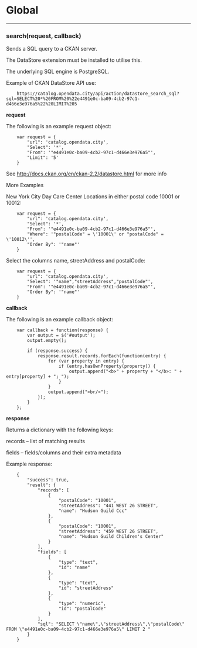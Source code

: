 # Global





* * *

### search(request, callback) 

Sends a SQL query to a CKAN server.

The DataStore extension must be installed to utilise this.

The underlying SQL engine is PostgreSQL.

Example of CKAN DataStore API use:

        https://catalog.opendata.city/api/action/datastore_search_sql?sql=SELECT%20*%20FROM%20%22e4491e0c-ba09-4cb2-97c1-d466e3e976a5%22%20LIMIT%205


**request**

The following is an example request object:

        var request = {
            "url": 'catalog.opendata.city',
            "Select": '*',
            "From": '"e4491e0c-ba09-4cb2-97c1-d466e3e976a5"',
            "Limit": '5'
        }

See http://docs.ckan.org/en/ckan-2.2/datastore.html for more info

More Examples

New York City Day Care Center Locations in either postal code 10001 or 10012:

        var request = {
            "url": 'catalog.opendata.city',
            "Select": '*',
            "From": '"e4491e0c-ba09-4cb2-97c1-d466e3e976a5"',
            "Where": '"postalCode" = \'10001\' or "postalCode" = \'10012\'',
            "Order By": '"name"'
        }

Select the columns name, streetAddress and postalCode:

        var request = {
            "url": 'catalog.opendata.city',
            "Select": '"name","streetAddress","postalCode"',
            "From": '"e4491e0c-ba09-4cb2-97c1-d466e3e976a5"',
            "Order By": '"name"'
        }



**callback**

The following is an example callback object:

        var callback = function(response) {
            var output = $('#output');
            output.empty();

            if (response.success) {
                response.result.records.forEach(function(entry) {
                    for (var property in entry) {
                        if (entry.hasOwnProperty(property)) {
                            output.append("<b>" + property + "</b>: " + entry[property] + "; ");
                        }
                    }
                    output.append("<br/>");
                });
            }
        };


**response**

Returns a dictionary with the following keys:

records – list of matching results

fields – fields/columns and their extra metadata

Example response:

        {
            "success": true,
            "result": {
                "records": [
                    {
                        "postalCode": "10001",
                        "streetAddress": "441 WEST 26 STREET",
                        "name": "Hudson Guild Ccc"
                    },
                    {
                        "postalCode": "10001",
                        "streetAddress": "459 WEST 26 STREET",
                        "name": "Hudson Guild Children's Center"
                    }
                ],
                "fields": [
                    {
                        "type": "text",
                        "id": "name"
                    },
                    {
                        "type": "text",
                        "id": "streetAddress"
                    },
                    {
                        "type": "numeric",
                        "id": "postalCode"
                    }
                ],
                "sql": "SELECT \"name\",\"streetAddress\",\"postalCode\" FROM \"e4491e0c-ba09-4cb2-97c1-d466e3e976a5\" LIMIT 2 "
            }
        }
